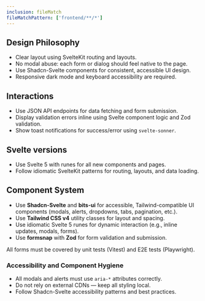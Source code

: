 ```yaml
---
inclusion: fileMatch
fileMatchPattern: ['frontend/**/*']
---
```

## Design Philosophy

- Clear layout using SvelteKit routing and layouts.
- No modal abuse: each form or dialog should feel native to the page.
- Use Shadcn-Svelte components for consistent, accessible UI design.
- Responsive dark mode and keyboard accessibility are required.

## Interactions

- Use JSON API endpoints for data fetching and form submission.
- Display validation errors inline using Svelte component logic and Zod validation.
- Show toast notifications for success/error using `svelte-sonner`.

## Svelte versions

- Use Svelte 5 with runes for all new components and pages.
- Follow idiomatic SvelteKit patterns for routing, layouts, and data loading.

## Component System

- Use **Shadcn-Svelte** and **bits-ui** for accessible, Tailwind-compatible UI components (modals, alerts, dropdowns, tabs, pagination, etc.).
- Use **Tailwind CSS v4** utility classes for layout and spacing.
- Use idiomatic Svelte 5 runes for dynamic interaction (e.g., inline updates, modals, forms).
- Use **formsnap** with **Zod** for form validation and submission.

All forms must be covered by unit tests (Vitest) and E2E tests (Playwright).

### Accessibility and Component Hygiene

- All modals and alerts must use `aria-*` attributes correctly.
- Do not rely on external CDNs — keep all styling local.
- Follow Shadcn-Svelte accessibility patterns and best practices.
